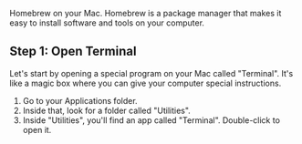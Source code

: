 Homebrew on your Mac. Homebrew is a package manager that makes it easy to install software and tools on your computer.

Step 1: Open Terminal
---------------------

Let's start by opening a special program on your Mac called "Terminal". It's like a magic box where you can give your computer special instructions.


1. Go to your Applications folder.
2. Inside that, look for a folder called "Utilities".
3. Inside "Utilities", you'll find an app called "Terminal". Double-click to open it.
